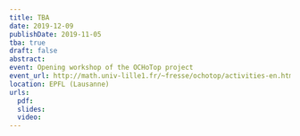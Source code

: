 ```yaml
---
title: TBA
date: 2019-12-09
publishDate: 2019-11-05
tba: true
draft: false
abstract: 
event: Opening workshop of the OCHoTop project
event_url: http://math.univ-lille1.fr/~fresse/ochotop/activities-en.html#OpeningWorkshop
location: EPFL (Lausanne)
urls:
  pdf:
  slides:
  video:
---
```

